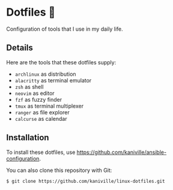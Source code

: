 # Dotfiles 🐧

Configuration of tools that I use in my daily life.

## Details
Here are the tools that these dotfiles supply:

- `archlinux` as distribution
- `alacritty` as terminal emulator
- `zsh` as shell
- `neovim` as editor
- `fzf` as fuzzy finder
- `tmux` as terminal multiplexer
- `ranger` as file explorer
- `calcurse` as calendar

## Installation
To install these dotfiles, use https://github.com/kaniville/ansible-configuration.

You can also clone this repository with Git:
```
$ git clone https://github.com/kaniville/linux-dotfiles.git
```
